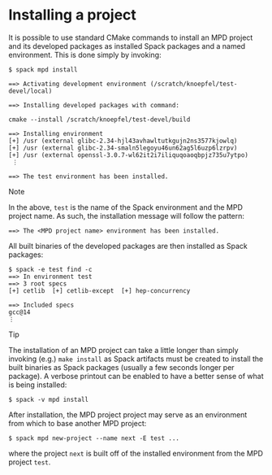 # Installing a project

It is possible to use standard CMake commands to install an MPD
project and its developed packages as installed Spack packages and a
named environment.  This is done simply by invoking:

```console
$ spack mpd install

==> Activating development environment (/scratch/knoepfel/test-devel/local)

==> Installing developed packages with command:

cmake --install /scratch/knoepfel/test-devel/build

==> Installing environment
[+] /usr (external glibc-2.34-hjl43avhawltutkgujn2ns3577kjowlq)
[+] /usr (external glibc-2.34-smaln5legoyu46un62ag5l6uzp6lzrpv)
[+] /usr (external openssl-3.0.7-wl62it2i7iliquqoaoqbpjz735u7ytpo)
 ⋮

==> The test environment has been installed.
```

> [!NOTE]
> In the above, `test` is the name of the Spack environment and the MPD
> project name.  As such, the installation message will follow the
> pattern:
>
> ```console
> ==> The <MPD project name> environment has been installed.
> ```

All built binaries of the developed packages are then installed as
Spack packages:

```console
$ spack -e test find -c
==> In environment test
==> 3 root specs
[+] cetlib  [+] cetlib-except  [+] hep-concurrency

==> Included specs
gcc@14
⋮
```

> [!TIP]
> The installation of an MPD project can take a little longer than
> simply invoking (e.g.) `make install` as Spack artifacts must be
> created to install the built binaries as Spack packages (usually a
> few seconds longer per package).  A verbose printout can be enabled to
> have a better sense of what is being installed:
>
> ```console
> $ spack -v mpd install
> ```

After installation, the MPD project project may serve as an
environment from which to base another MPD project:

```console
$ spack mpd new-project --name next -E test ...
```

where the project `next` is built off of the installed environment
from the MPD project `test`.

